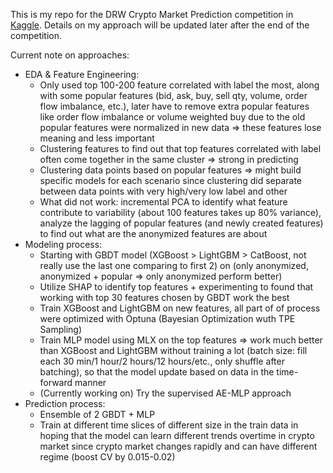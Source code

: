 This is my repo for the DRW Crypto Market Prediction competition in [Kaggle](https://www.kaggle.com/competitions/drw-crypto-market-prediction/overview). Details on my approach will be updated later after the end of the competition.

Current note on approaches:
- EDA & Feature Engineering: 
    + Only used top 100-200 feature correlated with label the most, along with some popular features (bid, ask, buy, sell qty, volume, order flow imbalance, etc.), later have to remove extra popular features like order flow imbalance or volume weighted buy due to the old popular features were normalized in new data => these features lose meaning and less important
    + Clustering features to find out that top features correlated with label often come together in the same cluster => strong in predicting
    + Clustering data points based on popular features => might build specific models for each scenario since clustering did separate between data points with very high/very low label and other
    + What did not work: incremental PCA to identify what feature contribute to variability (about 100 features takes up 80% variance), analyze the lagging of popular features (and newly created features) to find out what are the anonymized features are about
- Modeling process:
    + Starting with GBDT model (XGBoost > LightGBM > CatBoost, not really use the last one comparing to first 2) on (only anonymized, anonymized + popular => only anonymized perform better)
    + Utilize SHAP to identify top features + experimenting to found that working with top 30 features chosen by GBDT work the best
    + Train XGBoost and LightGBM on new features, all part of of process were optimized with Optuna (Bayesian Optimization wuth TPE Sampling)
    + Train MLP model using MLX on the top features => work much better than XGBoost and LightGBM without training a lot (batch size: fill each 30 min/1 hour/2 hours/12 hours/etc., only shuffle after batching), so that the model update based on data in the time-forward manner
    + (Currently working on) Try the supervised AE-MLP approach
- Prediction process:
    + Ensemble of 2 GBDT + MLP
    + Train at different time slices of different size in the train data in hoping that the model can learn different trends overtime in crypto market since crypto market changes rapidly and can have different regime (boost CV by 0.015-0.02)
